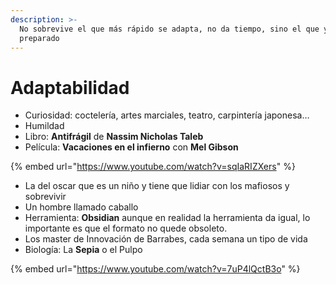 ```yaml
---
description: >-
  No sobrevive el que más rápido se adapta, no da tiempo, sino el que ya estaba
  preparado
---
```


# Adaptabilidad



* Curiosidad: coctelería, artes marciales, teatro, carpintería japonesa…
* Humildad
* Libro: **Antifrágil** de **Nassim Nicholas Taleb**
* Película: **Vacaciones en el infierno** con **Mel Gibson**

{% embed url="https://www.youtube.com/watch?v=sqIaRIZXers" %}

* La del oscar que es un niño y tiene que lidiar con los mafiosos y sobrevivir
* Un hombre llamado caballo
* Herramienta: **Obsidian** aunque en realidad la herramienta da igual, lo importante es que el formato no quede obsoleto.
* Los master de Innovación de Barrabes, cada semana un tipo de vida
* Biología: La **Sepia** o el Pulpo

{% embed url="https://www.youtube.com/watch?v=7uP4lQctB3o" %}

